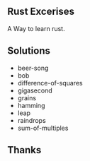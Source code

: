 ## Rust Excerises

A Way to learn rust. 

## Solutions 

* beer-song
* bob
* difference-of-squares
* gigasecond
* grains
* hamming
* leap
* raindrops
* sum-of-multiples

## Thanks